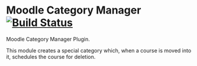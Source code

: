 Moodle Category Manager [![Build Status](https://travis-ci.org/unikent/moodle-local_catman.svg?branch=master)](https://travis-ci.org/unikent/moodle-local_catman)
===================

Moodle Category Manager Plugin.

This module creates a special category which, when a course is moved into it, schedules the course for deletion.
